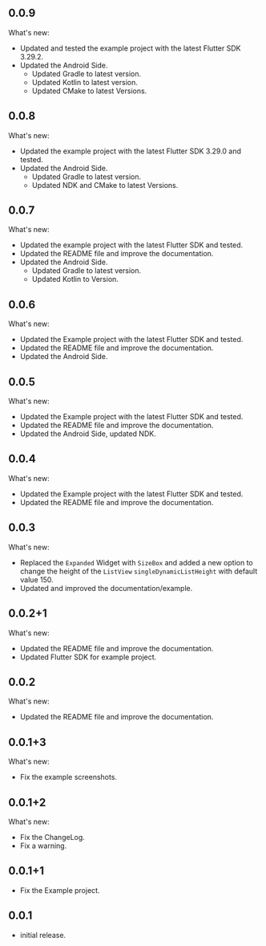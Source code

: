 ## 0.0.9

What's new:
- Updated and tested the example project with the latest Flutter SDK 3.29.2.
- Updated the Android Side.
  - Updated Gradle to latest version.
  - Updated Kotlin to latest version.
  - Updated CMake to latest Versions.

## 0.0.8

What's new:
- Updated the example project with the latest Flutter SDK 3.29.0 and tested.
- Updated the Android Side.
  - Updated Gradle to latest version.
  - Updated NDK and CMake to latest Versions.

## 0.0.7

What's new:
- Updated the example project with the latest Flutter SDK and tested.
- Updated the README file and improve the documentation.
- Updated the Android Side.
    - Updated Gradle to latest version.
    - Updated Kotlin to Version.

## 0.0.6

What's new:
- Updated the Example project with the latest Flutter SDK and tested.
- Updated the README file and improve the documentation.
- Updated the Android Side.

## 0.0.5

What's new:
- Updated the Example project with the latest Flutter SDK and tested.
- Updated the README file and improve the documentation.
- Updated the Android Side, updated NDK.

## 0.0.4

What's new:
- Updated the Example project with the latest Flutter SDK and tested.
- Updated the README file and improve the documentation.

## 0.0.3

What's new:
- Replaced the `Expanded` Widget with `SizeBox` and added a new option to change the height of the `ListView` `singleDynamicListHeight` with default value 150.
- Updated and improved the documentation/example.

## 0.0.2+1

What's new:
- Updated the README file and improve the documentation.
- Updated Flutter SDK for example project.

## 0.0.2

What's new:
- Updated the README file and improve the documentation.

## 0.0.1+3

What's new:
- Fix the example screenshots.

## 0.0.1+2

What's new:
- Fix the ChangeLog.
- Fix a warning.

## 0.0.1+1

* Fix the Example project.

## 0.0.1

* initial release.
